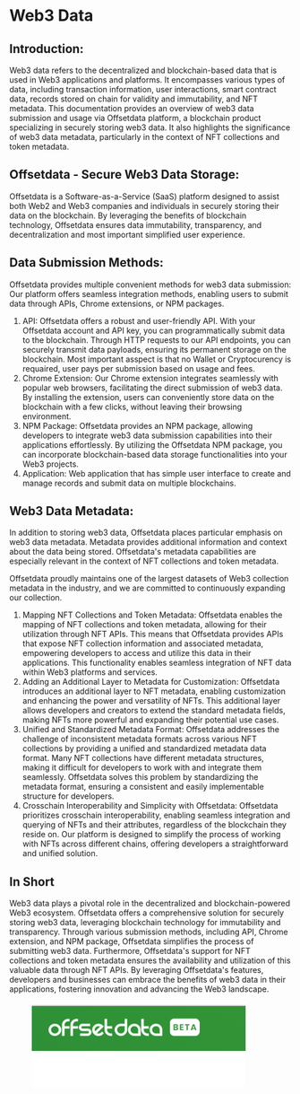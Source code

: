 # Web3 Data

## Introduction:

Web3 data refers to the decentralized and blockchain-based data that is used in Web3 applications and platforms. It encompasses various types of data, including transaction information, user interactions, smart contract data, records stored on chain for validity and immutability, and NFT metadata. This documentation provides an overview of web3 data submission and usage via Offsetdata platform, a blockchain product specializing in securely storing web3 data. It also highlights the significance of web3 data metadata, particularly in the context of NFT collections and token metadata.

## Offsetdata - Secure Web3 Data Storage:

Offsetdata is a Software-as-a-Service (SaaS) platform designed to assist both Web2 and Web3 companies and individuals in securely storing their data on the blockchain. By leveraging the benefits of blockchain technology, Offsetdata ensures data immutability, transparency, and decentralization and most important simplified user experience.

## Data Submission Methods:

Offsetdata provides multiple convenient methods for web3 data submission: Our platform offers seamless integration methods, enabling users to submit data through APIs, Chrome extensions, or NPM packages.

1. API: Offsetdata offers a robust and user-friendly API. With your Offsetdata account and API key, you can programmatically submit data to the blockchain. Through HTTP requests to our API endpoints, you can securely transmit data payloads, ensuring its permanent storage on the blockchain. Most important asspect is that no Wallet or Cryptocurency is requaired, user pays per submission based on usage and fees.
2. Chrome Extension: Our Chrome extension integrates seamlessly with popular web browsers, facilitating the direct submission of web3 data. By installing the extension, users can conveniently store data on the blockchain with a few clicks, without leaving their browsing environment.
3. NPM Package: Offsetdata provides an NPM package, allowing developers to integrate web3 data submission capabilities into their applications effortlessly. By utilizing the Offsetdata NPM package, you can incorporate blockchain-based data storage functionalities into your Web3 projects.
4. Application: Web application that has simple user interface to create and manage records and submit data on multiple blockchains.

## Web3 Data Metadata:

In addition to storing web3 data, Offsetdata places particular emphasis on web3 data metadata. Metadata provides additional information and context about the data being stored. Offsetdata's metadata capabilities are especially relevant in the context of NFT collections and token metadata.

Offsetdata proudly maintains one of the largest datasets of Web3 collection metadata in the industry, and we are committed to continuously expanding our collection.

1. Mapping NFT Collections and Token Metadata: Offsetdata enables the mapping of NFT collections and token metadata, allowing for their utilization through NFT APIs. This means that Offsetdata provides APIs that expose NFT collection information and associated metadata, empowering developers to access and utilize this data in their applications. This functionality enables seamless integration of NFT data within Web3 platforms and services.
2. Adding an Additional Layer to Metadata for Customization: Offsetdata introduces an additional layer to NFT metadata, enabling customization and enhancing the power and versatility of NFTs. This additional layer allows developers and creators to extend the standard metadata fields, making NFTs more powerful and expanding their potential use cases.
3. Unified and Standardized Metadata Format: Offsetdata addresses the challenge of inconsistent metadata formats across various NFT collections by providing a unified and standardized metadata data format. Many NFT collections have different metadata structures, making it difficult for developers to work with and integrate them seamlessly. Offsetdata solves this problem by standardizing the metadata format, ensuring a consistent and easily implementable structure for developers.
4. Crosschain Interoperability and Simplicity with Offsetdata: Offsetdata prioritizes crosschain interoperability, enabling seamless integration and querying of NFTs and their attributes, regardless of the blockchain they reside on. Our platform is designed to simplify the process of working with NFTs across different chains, offering developers a straightforward and unified solution.

## In Short

Web3 data plays a pivotal role in the decentralized and blockchain-powered Web3 ecosystem. Offsetdata offers a comprehensive solution for securely storing web3 data, leveraging blockchain technology for immutability and transparency. Through various submission methods, including API, Chrome extension, and NPM package, Offsetdata simplifies the process of submitting web3 data. Furthermore, Offsetdata's support for NFT collections and token metadata ensures the availability and utilization of this valuable data through NFT APIs. By leveraging Offsetdata's features, developers and businesses can embrace the benefits of web3 data in their applications, fostering innovation and advancing the Web3 landscape.

<figure><img src="../.gitbook/assets/image (1).png" alt=""><figcaption></figcaption></figure>
